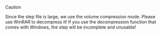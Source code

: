 > [!CAUTION]
> Since the step file is large, we use the volume compression mode. Please use WinRAR to decompress it!
> If you use the decompression function that comes with Windows, the step will be incomplete and unusable!
